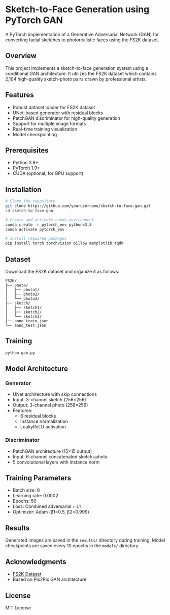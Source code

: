 # Sketch-to-Face Generation using PyTorch GAN

A PyTorch implementation of a Generative Adversarial Network (GAN) for converting facial sketches to photorealistic faces using the FS2K dataset.

## Overview
This project implements a sketch-to-face generation system using a conditional GAN architecture. It utilizes the FS2K dataset which contains 2,104 high-quality sketch-photo pairs drawn by professional artists.

## Features
- Robust dataset loader for FS2K dataset
- UNet-based generator with residual blocks
- PatchGAN discriminator for high-quality generation
- Support for multiple image formats
- Real-time training visualization
- Model checkpointing

## Prerequisites
- Python 3.8+
- PyTorch 1.9+
- CUDA (optional, for GPU support)

## Installation
```bash
# Clone the repository
git clone https://github.com/yourusername/sketch-to-face-gan.git
cd sketch-to-face-gan

# Create and activate conda environment
conda create -n pytorch_env python=3.8
conda activate pytorch_env

# Install required packages
pip install torch torchvision pillow matplotlib tqdm
```

## Dataset
Download the FS2K dataset and organize it as follows:
```
FS2K/
├── photo/
│   ├── photo1/
│   ├── photo2/
│   └── photo3/
├── sketch/
│   ├── sketch1/
│   ├── sketch2/
│   └── sketch3/
├── anno_train.json
└── anno_test.json
```

## Training
```bash
python gan.py
```

## Model Architecture

### Generator
- UNet architecture with skip connections
- Input: 3-channel sketch (256×256)
- Output: 3-channel photo (256×256)
- Features:
  - 6 residual blocks
  - Instance normalization
  - LeakyReLU activation

### Discriminator
- PatchGAN architecture (15×15 output)
- Input: 6-channel concatenated sketch+photo
- 5 convolutional layers with instance norm

## Training Parameters
- Batch size: 8
- Learning rate: 0.0002
- Epochs: 50
- Loss: Combined adversarial + L1
- Optimizer: Adam (β1=0.5, β2=0.999)

## Results
Generated images are saved in the `results/` directory during training. Model checkpoints are saved every 10 epochs in the `models/` directory.

## Acknowledgments
- [FS2K Dataset](https://arxiv.org/abs/2203.15712)
- Based on Pix2Pix GAN architecture

## License
MIT License
